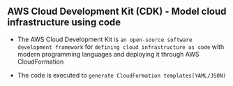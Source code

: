 ## AWS Cloud Development Kit (CDK) - Model cloud infrastructure using code

- The AWS Cloud Development Kit is `an open-source software development framework` for `defining cloud infrastructure as code` with modern programming languages and deploying it through AWS CloudFormation

- The code is executed to `generate CloudFormation templates(YAML/JSON)`
